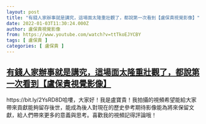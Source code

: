 ```yaml
---
layout: post
title: "有錢人家辦事就是講究，這場面太隆重壯觀了，都說第一次看到【盧保貴視覺影像】"
date: 2022-01-03T11:30:24.000Z
author: 盧保貴視覺影像
from: https://www.youtube.com/watch?v=ttTkoEJYCBY
tags: [ 盧保貴 ]
categories: [ 盧保貴 ]
---
```

<!--1641209424000-->
[有錢人家辦事就是講究，這場面太隆重壯觀了，都說第一次看到【盧保貴視覺影像】](https://www.youtube.com/watch?v=ttTkoEJYCBY)
------

<div>
https://bit.ly/2YsRD8D哈嘍，大家好！我是盧寶貴！我拍攝的視頻希望能給大家帶來貢獻能夠留存後世，能成為後人對現在的歷史參考期待影像能為將來保留文獻，給人們帶來更多的意義與思考。喜歡我的視頻記得評論哦！
</div>
